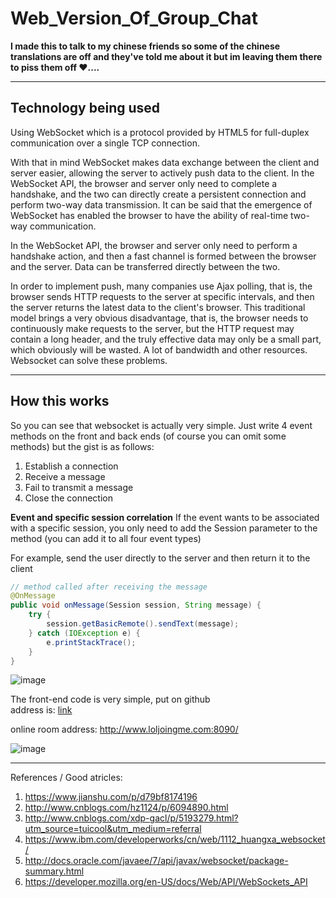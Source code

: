 # Web_Version_Of_Group_Chat

**I made this to talk to my chinese friends so some of the chinese translations are off and they've told me about it but im leaving them there to piss them off ❤️....**        

-----

## Technology being used   
Using WebSocket which is a protocol provided by HTML5 for full-duplex communication over a single TCP connection.   

With that in mind WebSocket makes data exchange between the client and server easier, allowing the server to actively push data to the client. In the WebSocket API, the browser and server only need to complete a handshake, and the two can directly create a persistent connection and perform two-way data transmission. It can be said that the emergence of WebSocket has enabled the browser to have the ability of real-time two-way communication.    

In the WebSocket API, the browser and server only need to perform a handshake action, and then a fast channel is formed between the browser and the server. Data can be transferred directly between the two.    

In order to implement push, many companies use Ajax polling, that is, the browser sends HTTP requests to the server at specific intervals, and then the server returns the latest data to the client's browser. This traditional model brings a very obvious disadvantage, that is, the browser needs to continuously make requests to the server, but the HTTP request may contain a long header, and the truly effective data may only be a small part, which obviously will be wasted. A lot of bandwidth and other resources. Websocket can solve these problems.     

-----

## How this works
So you can see that websocket is actually very simple. Just write 4 event methods on the front and back ends (of course you can omit some methods) but the gist is as follows:    
1. Establish a connection   
2. Receive a message   
3. Fail to transmit a message   
4. Close the connection   

**Event and specific session correlation**
If the event wants to be associated with a specific session, you only need to add the Session parameter to the method (you can add it to all four event types)    

For example, send the user directly to the server and then return it to the client    
```java
// method called after receiving the message
@OnMessage
public void onMessage(Session session, String message) {
	try {
		session.getBasicRemote().sendText(message);
	} catch (IOException e) {
		e.printStackTrace();
	}
}
```    

![image](https://user-images.githubusercontent.com/25066959/70867643-a9313400-1f45-11ea-8149-e8d867310f35.png)    

The front-end code is very simple, put on github   
address is: [link](https://github.com/erlieStar/spring-boot-websocket)    

online room address:
http://www.loljoingme.com:8090/       

![image](https://user-images.githubusercontent.com/25066959/70867773-1f826600-1f47-11ea-98f7-0d6dac240cad.png)    




----- 

References / Good atricles:    
1. https://www.jianshu.com/p/d79bf8174196     
2. http://www.cnblogs.com/hz1124/p/6094890.html     
3. http://www.cnblogs.com/xdp-gacl/p/5193279.html?utm_source=tuicool&utm_medium=referral     
4. https://www.ibm.com/developerworks/cn/web/1112_huangxa_websocket/     
5. http://docs.oracle.com/javaee/7/api/javax/websocket/package-summary.html      
6. https://developer.mozilla.org/en-US/docs/Web/API/WebSockets_API   


